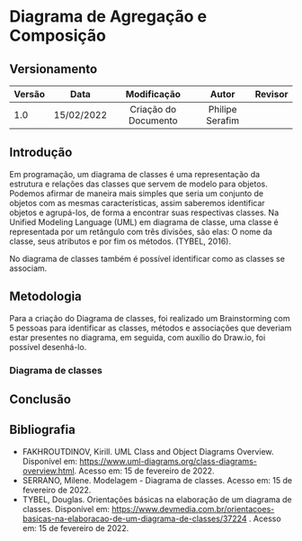 # Diagrama de Agregação e Composição

## Versionamento

| Versão |    Data    |     Modificação      |      Autor      | Revisor |
| ------ | :--------: | :------------------: | :-------------: | :-----: |
| 1.0    | 15/02/2022 | Criação do Documento | Philipe Serafim |         |

<!-- NÃO ESQUECER DE ADICIONAR AO "/_sidebar.md" -->

## Introdução

Em programação, um diagrama de classes é uma representação da estrutura e relações das classes que servem de modelo para objetos. Podemos afirmar de maneira mais simples que seria um conjunto de objetos com as mesmas características, assim saberemos identificar objetos e agrupá-los, de forma a encontrar suas respectivas classes. Na Unified Modeling Language (UML) em diagrama de classe, uma classe é representada por um retângulo com três divisões, são elas: O nome da classe, seus atributos e por fim os métodos. (TYBEL, 2016).

No diagrama de classes também é possível identificar como as classes se associam.

## Metodologia

Para a criação do Diagrama de classes, foi realizado um Brainstorming com 5 pessoas para identificar as classes, métodos e associações que deveriam estar presentes no diagrama, em seguida, com auxílio do Draw.io, foi possível desenhá-lo.

### Diagrama de classes

## Conclusão



## Bibliografia

- FAKHROUTDINOV, Kirill. UML Class and Object Diagrams Overview. Disponível em: https://www.uml-diagrams.org/class-diagrams-overview.html. Acesso em: 15 de fevereiro de 2022.
- SERRANO, Milene. Modelagem - Diagrama de classes. Acesso em: 15 de fevereiro de 2022.
- TYBEL, Douglas. Orientações básicas na elaboração de um diagrama de classes. Disponível em: https://www.devmedia.com.br/orientacoes-basicas-na-elaboracao-de-um-diagrama-de-classes/37224 . Acesso em: 15 de fevereiro de 2022.
